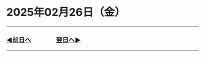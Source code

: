 # 2025年02月26日（金）

---

### [◀️前日へ](https://github.com/yuasys/chatty-journal/blob/main/2025/02/2025-02-27.md)&emsp;&emsp;&emsp;&emsp;[翌日へ▶️](https://github.com/yuasys/chatty-journal/blob/main/2025/03/2025-03-01.md)

---
